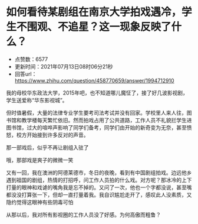 # 如何看待某剧组在南京大学拍戏遇冷，学生不围观、不追星？这一现象反映了什么？
- 点赞数：6577
- 更新时间：2021年07月13日08时06分21秒
- 回答url：https://www.zhihu.com/question/458770659/answer/1994712910
<body>
 <p data-pid="KyrFJItA">我的母校华东政法大学，2015年吧，也不知道哪儿魔怔了，接了好几波影视剧，学生送爱称“华东影视城”。</p>
 <p data-pid="6rGVo3q9">但时值暑假，大量的法律专业学生要考司法考试并没有回家。学校里人来人往，图书馆和教学楼每天繁忙依旧。然而拍戏占用了公共道路，工作人员不礼貌拦学生进图书馆，过大的喧哗声影响了同学们备考，同学们由开始的新奇变为无奈，甚至愤怒，校方开始接到许多反对的声音。</p>
 <p data-pid="PLYSgxsm">那一部戏后，似乎不再让剧组入驻了</p>
 <p data-pid="mwxA9ueA">哦，那部戏是爽子的微微一笑</p>
 <p data-pid="dyZoC7Qv">又有一回，我在澳洲的阿德莱德市，冬日的夜晚，看到有中国剧组拍戏。边远他乡遇到祖国的剧组，热情的打招呼，问工作人员拍的什么戏。对方呢？那冰冷的上下打量的眼神和戏谑的嘴角我是忘不掉的。又问了一次，他也一个字都没说，甚至嘴都没没打算张一下，但却一直打量着我。我自识尴尬走开了，感叹此人没素质，又隐约觉得这眼神有些阴毒可怕</p>
 <p data-pid="5ejz5lRH">从那以后，我对所有影视圈的工作人员没了好感。为何高傲而粗鲁？</p>
</body>